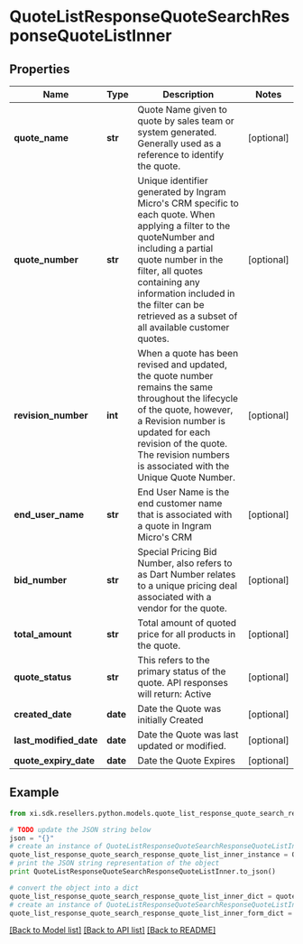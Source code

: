 # QuoteListResponseQuoteSearchResponseQuoteListInner


## Properties

Name | Type | Description | Notes
------------ | ------------- | ------------- | -------------
**quote_name** | **str** | Quote Name given to quote by sales team or system generated. Generally used as a reference to identify the quote. | [optional] 
**quote_number** | **str** | Unique identifier generated by Ingram Micro&#39;s CRM specific to each quote. When applying a filter to the quoteNumber and including a partial quote number in the filter, all quotes containing any information included in the filter can be retrieved as a subset of all available customer quotes. | [optional] 
**revision_number** | **int** | When a quote has been revised and updated, the quote number remains the same throughout the lifecycle of the quote, however, a Revision number is updated for each revision of the quote. The revision numbers is associated with the Unique Quote Number. | [optional] 
**end_user_name** | **str** | End User Name is the end customer name that is associated with a quote in Ingram Micro&#39;s CRM | [optional] 
**bid_number** | **str** | Special Pricing Bid Number, also refers to as Dart Number relates to a unique pricing deal associated with a vendor for the quote. | [optional] 
**total_amount** | **str** | Total amount of quoted price for all products in the quote. | [optional] 
**quote_status** | **str** | This refers to the primary status of the quote. API responses will return: Active | [optional] 
**created_date** | **date** | Date the Quote was initially Created | [optional] 
**last_modified_date** | **date** | Date the Quote was last updated or modified. | [optional] 
**quote_expiry_date** | **date** | Date the Quote Expires | [optional] 

## Example

```python
from xi.sdk.resellers.python.models.quote_list_response_quote_search_response_quote_list_inner import QuoteListResponseQuoteSearchResponseQuoteListInner

# TODO update the JSON string below
json = "{}"
# create an instance of QuoteListResponseQuoteSearchResponseQuoteListInner from a JSON string
quote_list_response_quote_search_response_quote_list_inner_instance = QuoteListResponseQuoteSearchResponseQuoteListInner.from_json(json)
# print the JSON string representation of the object
print QuoteListResponseQuoteSearchResponseQuoteListInner.to_json()

# convert the object into a dict
quote_list_response_quote_search_response_quote_list_inner_dict = quote_list_response_quote_search_response_quote_list_inner_instance.to_dict()
# create an instance of QuoteListResponseQuoteSearchResponseQuoteListInner from a dict
quote_list_response_quote_search_response_quote_list_inner_form_dict = quote_list_response_quote_search_response_quote_list_inner.from_dict(quote_list_response_quote_search_response_quote_list_inner_dict)
```
[[Back to Model list]](../README.md#documentation-for-models) [[Back to API list]](../README.md#documentation-for-api-endpoints) [[Back to README]](../README.md)


